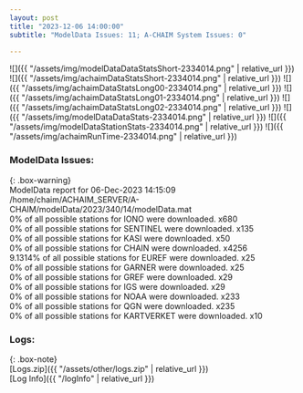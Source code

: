 ```yaml
---
layout: post
title: "2023-12-06 14:00:00"
subtitle: "ModelData Issues: 11; A-CHAIM System Issues: 0"

---
```


![]({{ "/assets/img/modelDataDataStatsShort-2334014.png" | relative_url }})
![]({{ "/assets/img/achaimDataStatsShort-2334014.png" | relative_url }})
![]({{ "/assets/img/achaimDataStatsLong00-2334014.png" | relative_url }})
![]({{ "/assets/img/achaimDataStatsLong01-2334014.png" | relative_url }})
![]({{ "/assets/img/achaimDataStatsLong02-2334014.png" | relative_url }})
![]({{ "/assets/img/modelDataDataStats-2334014.png" | relative_url }})
![]({{ "/assets/img/modelDataStationStats-2334014.png" | relative_url }})
![]({{ "/assets/img/achaimRunTime-2334014.png" | relative_url }})


### ModelData Issues:  
  
{: .box-warning}  
 ModelData report for 06-Dec-2023 14:15:09   
 /home/chaim/ACHAIM_SERVER/A-CHAIM/modelData/2023/340/14/modelData.mat   
 0% of all possible stations for IONO were downloaded. x680   
 0% of all possible stations for SENTINEL were downloaded. x135   
 0% of all possible stations for KASI were downloaded. x50   
 0% of all possible stations for CHAIN were downloaded. x4256   
 9.1314% of all possible stations for EUREF were downloaded. x25   
 0% of all possible stations for GARNER were downloaded. x25   
 0% of all possible stations for GREF were downloaded. x29   
 0% of all possible stations for IGS were downloaded. x29   
 0% of all possible stations for NOAA were downloaded. x233   
 0% of all possible stations for QGN were downloaded. x235   
 0% of all possible stations for KARTVERKET were downloaded. x10   
  


### Logs:  
  
{: .box-note}  
[Logs.zip]({{ "/assets/other/logs.zip" | relative_url }})  
[Log Info]({{ "/logInfo" | relative_url }})  

